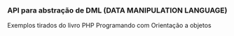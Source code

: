 <h3>API para abstração de DML (DATA MANIPULATION LANGUAGE)</h3>
 <p>Exemplos tirados do livro PHP Programando com Orientação a objetos</p>
